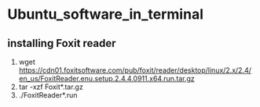 # Ubuntu_software_in_terminal
## installing Foxit reader
1. wget https://cdn01.foxitsoftware.com/pub/foxit/reader/desktop/linux/2.x/2.4/en_us/FoxitReader.enu.setup.2.4.4.0911.x64.run.tar.gz
2. tar -xzf Foxit*.tar.gz
3. ./FoxitReader*.run

